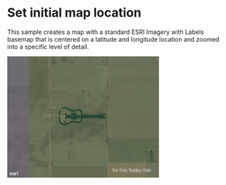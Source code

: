 # Set initial map location

This sample creates a map with a standard ESRI Imagery with Labels basemap that is centered on a latitude and longitude location and zoomed into a specific level of detail.

<img src="SetInitialMapLocation.jpg" width="350"/>



